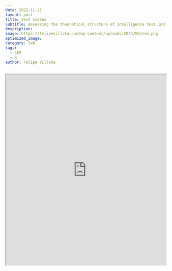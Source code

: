 ```yaml
---
date: 2022-11-21
layout: post
title: Test scores
subtitle: Assessing the theoretical structure of intelligence test indicators and their relationships between different test scores in the Holzinger and Swineford dataset using structural equation modeling.
description: 
image: https://felipevillota.com/wp-content/uploads/2024/04/sem.png
optimized_image: 
category: lab
tags:
  - SEM
  - R
author: Felipe Villota 
---
```


<iframe src="https://docs.google.com/viewer?url=https://felipevillota.com/wp-content/uploads/2024/04/LAB4_sem_test_scores.pdf&embedded=true" width="100%" height="600px"></iframe>

